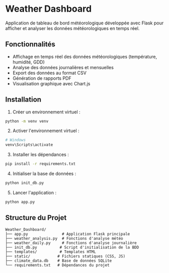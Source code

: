 # Weather Dashboard

Application de tableau de bord météorologique développée avec Flask pour afficher et analyser les données météorologiques en temps réel.

## Fonctionnalités

- Affichage en temps réel des données météorologiques (température, humidité, GDD)
- Analyse des données journalières et mensuelles
- Export des données au format CSV
- Génération de rapports PDF
- Visualisation graphique avec Chart.js

## Installation

1. Créer un environnement virtuel :
```bash
python -m venv venv
```

2. Activer l'environnement virtuel :
```bash
# Windows
venv\Scripts\activate
```

3. Installer les dépendances :
```bash
pip install -r requirements.txt
```

4. Initialiser la base de données :
```bash
python init_db.py
```

5. Lancer l'application :
```bash
python app.py
```

## Structure du Projet

```
Weather_Dashboard/
├── app.py               # Application Flask principale
├── weather_analysis.py  # Fonctions d'analyse météo
├── weather_daily.py     # Fonctions d'analyse journalière
├── init_db.py          # Script d'initialisation de la BDD
├── templates/          # Templates HTML
├── static/            # Fichiers statiques (CSS, JS)
├── climate_data.db    # Base de données SQLite
└── requirements.txt   # Dépendances du projet
```
